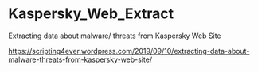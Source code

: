# Kaspersky_Web_Extract
Extracting data about malware/ threats from Kaspersky Web Site

https://scripting4ever.wordpress.com/2019/09/10/extracting-data-about-malware-threats-from-kaspersky-web-site/
